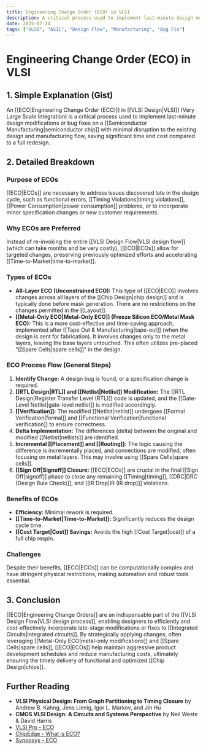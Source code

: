 ```yaml
---
title: Engineering Change Order (ECO) in VLSI
description: A critical process used to implement last-minute design modifications or bug fixes on a semiconductor chip with minimal disruption.
date: 2025-07-24
tags: ["VLSI", "ASIC", "Design Flow", "Manufacturing", "Bug Fix"]
---
```


# Engineering Change Order (ECO) in VLSI

## 1. Simple Explanation (Gist)

An [[ECO|Engineering Change Order (ECO)]] in [[VLSI Design|VLSI]] (Very Large Scale Integration) is a critical process used to implement last-minute design modifications or bug fixes on a [[Semiconductor Manufacturing|semiconductor chip]] with minimal disruption to the existing design and manufacturing flow, saving significant time and cost compared to a full redesign.

## 2. Detailed Breakdown

### Purpose of ECOs

[[ECO|ECOs]] are necessary to address issues discovered late in the design cycle, such as functional errors, [[Timing Violations|timing violations]], [[Power Consumption|power consumption]] problems, or to incorporate minor specification changes or new customer requirements.

### Why ECOs are Preferred

Instead of re-invoking the entire [[VLSI Design Flow|VLSI design flow]] (which can take months and be very costly), [[ECO|ECOs]] allow for targeted changes, preserving previously optimized efforts and accelerating [[Time-to-Market|time-to-market]].

### Types of ECOs

*   **All-Layer ECO (Unconstrained ECO):** This type of [[ECO|ECO]] involves changes across all layers of the [[Chip Design|chip design]] and is typically done before mask generation. There are no restrictions on the changes permitted in the [[Layout]].
*   **[[Metal-Only ECO|Metal-Only ECO]] (Freeze Silicon ECO/Metal Mask ECO):** This is a more cost-effective and time-saving approach, implemented after [[Tape Out & Manufacturing|tape-out]] (when the design is sent for fabrication). It involves changes only to the metal layers, leaving the base layers untouched. This often utilizes pre-placed "[[Spare Cells|spare cells]]" in the design.

### ECO Process Flow (General Steps)

1.  **Identify Change:** A design bug is found, or a specification change is required.
2.  **[[RTL Design|RTL]] and [[Netlist|Netlist]] Modification:** The [[RTL Design|Register Transfer Level (RTL)]] code is updated, and the [[Gate-Level Netlist|gate-level netlist]] is modified accordingly.
3.  **[[Verification]]:** The modified [[Netlist|netlist]] undergoes [[Formal Verification|formal]] and [[Functional Verification|functional verification]] to ensure correctness.
4.  **Delta Implementation:** The differences (delta) between the original and modified [[Netlist|netlists]] are identified.
5.  **Incremental [[Placement]] and [[Routing]]:** The logic causing the difference is incrementally placed, and connections are modified, often focusing on metal layers. This may involve using [[Spare Cells|spare cells]].
6.  **[[Sign Off|Signoff]] Closure:** [[ECO|ECOs]] are crucial in the final [[Sign Off|signoff]] phase to close any remaining [[Timing|timing]], [[DRC|DRC (Design Rule Check)]], and [[IR Drop|IR (IR drop)]] violations.

### Benefits of ECOs

*   **Efficiency:** Minimal rework is required.
*   **[[Time-to-Market|Time-to-Market]]:** Significantly reduces the design cycle time.
*   **[[Cost Target|Cost]] Savings:** Avoids the high [[Cost Target|cost]] of a full chip respin.

### Challenges

Despite their benefits, [[ECO|ECOs]] can be computationally complex and have stringent physical restrictions, making automation and robust tools essential.

## 3. Conclusion

[[ECO|Engineering Change Orders]] are an indispensable part of the [[VLSI Design Flow|VLSI design process]], enabling designers to efficiently and cost-effectively incorporate late-stage modifications or fixes to [[Integrated Circuits|integrated circuits]]. By strategically applying changes, often leveraging [[Metal-Only ECO|metal-only modifications]] and [[Spare Cells|spare cells]], [[ECO|ECOs]] help maintain aggressive product development schedules and reduce manufacturing costs, ultimately ensuring the timely delivery of functional and optimized [[Chip Design|chips]].

## Further Reading

*   **VLSI Physical Design: From Graph Partitioning to Timing Closure** by Andrew B. Kahng, Jens Lienig, Igor L. Markov, and Jin Hu
*   **CMOS VLSI Design: A Circuits and Systems Perspective** by Neil Weste & David Harris
*   [VLSI Pro - ECO](https://vlsi.pro/eco/)
*   [ChipEdge - What is ECO?](https://chipedge.com/what-is-eco/)
*   [Synopsys - ECO](https://www.synopsys.com/designware/ip-portfolio/eco.html)